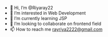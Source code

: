 - 👋 Hi, I’m @Riyaray22
- 👀 I’m interested in Web Development
- 🌱 I’m currently learning JSP
- 💞️ I’m looking to collaborate on frontend field 
- 📫 How to reach me rayriya2222@gmail.com 

<!---
Riyaray22/Riyaray22 is a ✨ special ✨ repository because its `README.md` (this file) appears on your GitHub profile.
You can click the Preview link to take a look at your changes.
--->
